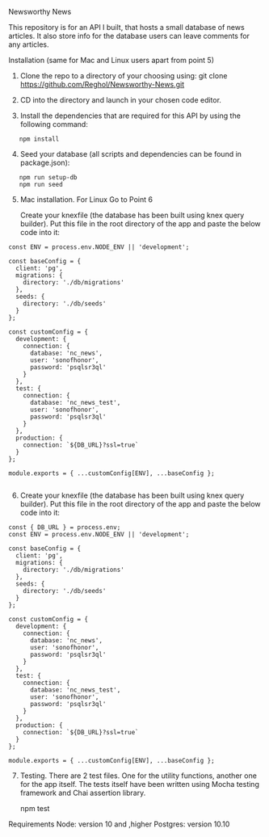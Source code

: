 Newsworthy News

This repository is for an API I built, that hosts a small database of news articles. It also store info for the database users can leave comments for any articles.

Installation (same for Mac and Linux users apart from point 5)

1. Clone the repo to a directory of your choosing using:
   git clone https://github.com/Reghol/Newsworthy-News.git

2. CD into the directory and launch in your chosen code editor.

3. Install the dependencies that are required for this API by using the following command:

```
   npm install
```

4. Seed your database (all scripts and dependencies can be found in package.json):

```
   npm run setup-db
   npm run seed
```

5. Mac installation. For Linux Go to Point 6

   Create your knexfile (the database has been built using knex query builder). Put this file in the root directory of the app and paste the below code into it:

```const { DB_URL } = process.env;
const ENV = process.env.NODE_ENV || 'development';

const baseConfig = {
  client: 'pg',
  migrations: {
    directory: './db/migrations'
  },
  seeds: {
    directory: './db/seeds'
  }
};

const customConfig = {
  development: {
    connection: {
      database: 'nc_news',
      user: 'sonofhonor',
      password: 'psqlsr3ql'
    }
  },
  test: {
    connection: {
      database: 'nc_news_test',
      user: 'sonofhonor',
      password: 'psqlsr3ql'
    }
  },
  production: {
    connection: `${DB_URL}?ssl=true`
  }
};

module.exports = { ...customConfig[ENV], ...baseConfig };


```

6. Create your knexfile (the database has been built using knex query builder). Put this file in the root directory of the app and paste the below code into it:

```
const { DB_URL } = process.env;
const ENV = process.env.NODE_ENV || 'development';

const baseConfig = {
  client: 'pg',
  migrations: {
    directory: './db/migrations'
  },
  seeds: {
    directory: './db/seeds'
  }
};

const customConfig = {
  development: {
    connection: {
      database: 'nc_news',
      user: 'sonofhonor',
      password: 'psqlsr3ql'
    }
  },
  test: {
    connection: {
      database: 'nc_news_test',
      user: 'sonofhonor',
      password: 'psqlsr3ql'
    }
  },
  production: {
    connection: `${DB_URL}?ssl=true`
  }
};

module.exports = { ...customConfig[ENV], ...baseConfig };
```

7. Testing. There are 2 test files. One for the utility functions, another one for the app itself. The tests itself have been written using Mocha testing framework and Chai assertion library.

   npm test

Requirements
Node: version 10 and ,higher
Postgres: version 10.10
